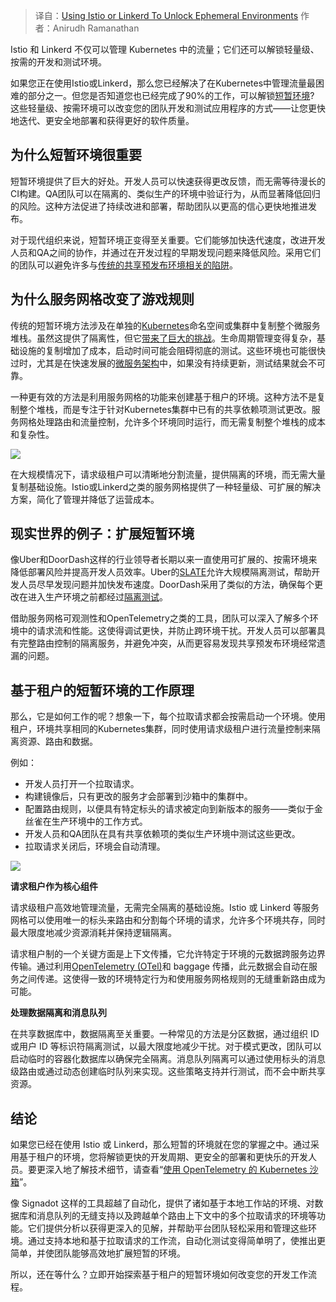 
<!--
title: 使用Istio或Linkerd解锁短暂环境
cover: https://cdn.thenewstack.io/media/2025/02/f2cf79a2-service-mesh-ephemeral-environment.jpg
-->

> 译自：[Using Istio or Linkerd To Unlock Ephemeral Environments](https://thenewstack.io/using-istio-or-linkerd-to-unlock-ephemeral-environments/)
> 作者：Anirudh Ramanathan

Istio 和 Linkerd 不仅可以管理 Kubernetes 中的流量；它们还可以解锁轻量级、按需的开发和测试环境。

如果您正在使用Istio或Linkerd，那么您已经解决了在Kubernetes中管理流量最困难的部分之一。但您是否知道您也已经完成了90%的工作，可以解锁[短暂环境](https://thenewstack.io/smart-ephemeral-environments-share-more-copy-less)? 这些轻量级、按需环境可以改变您的团队开发和测试应用程序的方式——让您更快地迭代、更安全地部署和获得更好的软件质量。

## 为什么短暂环境很重要

短暂环境提供了巨大的好处。开发人员可以快速获得更改反馈，而无需等待漫长的CI构建。QA团队可以在隔离的、类似生产的环境中验证行为，从而显著降低回归的风险。这种方法促进了持续改进和部署，帮助团队以更高的信心更快地推进发布。

对于现代组织来说，短暂环境正变得至关重要。它们能够加快迭代速度，改进开发人员和QA之间的协作，并通过在开发过程的早期发现问题来降低风险。采用它们的团队可以避免许多与[传统的共享预发布环境相关的陷阱](https://thenewstack.io/why-staging-doesnt-scale-for-microservice-testing/)。

## 为什么服务网格改变了游戏规则

传统的短暂环境方法涉及在单独的[Kubernetes](https://roadmap.sh/kubernetes)命名空间或集群中复制整个微服务堆栈。虽然这提供了隔离性，但它[带来了巨大的挑战](https://thenewstack.io/why-duplicating-environments-for-microservices-backfires/)。生命周期管理变得复杂，基础设施的复制增加了成本，启动时间可能会阻碍彻底的测试。这些环境也可能很快过时，尤其是在快速发展的[微服务架构](https://thenewstack.io/microservices-testing-cycles-are-too-slow)中，如果没有持续更新，测试结果就会不可靠。

一种更有效的方法是利用服务网格的功能来创建基于租户的环境。这种方法不是复制整个堆栈，而是专注于针对Kubernetes集群中已有的共享依赖项测试更改。服务网格处理路由和流量控制，允许多个环境同时运行，而无需复制整个堆栈的成本和复杂性。

![](https://cdn.thenewstack.io/media/2025/02/c1bb81d6-service-mesh-tenancy-based-environments-1024x419.png)

在大规模情况下，请求级租户可以清晰地分割流量，提供隔离的环境，而无需大量复制基础设施。Istio或Linkerd之类的服务网格提供了一种轻量级、可扩展的解决方案，简化了管理并降低了运营成本。

## 现实世界的例子：扩展短暂环境

像Uber和DoorDash这样的行业领导者长期以来一直使用可扩展的、按需环境来降低部署风险并提高开发人员效率。Uber的[SLATE](https://www.notion.so/Istio-or-Linkerd-Unlock-Ephemeral-Environments-Easily-19708fc654be80a4887ce5d5daa5cf8f?pvs=21)允许大规模隔离测试，帮助开发人员尽早发现问题并加快发布速度。DoorDash采用了类似的方法，确保每个更改在进入生产环境之前都经过[隔离测试](https://careersatdoordash.com/blog/moving-e2e-testing-into-production-with-multi-tenancy-for-increased-speed-and-reliability/)。

借助服务网格可观测性和OpenTelemetry之类的工具，团队可以深入了解多个环境中的请求流和性能。这使得调试更快，并防止跨环境干扰。开发人员可以部署具有完整路由控制的隔离服务，并避免冲突，从而更容易发现共享预发布环境经常遗漏的问题。

## 基于租户的短暂环境的工作原理

那么，它是如何工作的呢？想象一下，每个拉取请求都会按需启动一个环境。使用租户，环境共享相同的Kubernetes集群，同时使用请求级租户进行流量控制来隔离资源、路由和数据。

例如：

- 开发人员打开一个拉取请求。
- 构建镜像后，只有更改的服务才会部署到沙箱中的集群中。
- 配置路由规则，以便具有特定标头的请求被定向到新版本的服务——类似于金丝雀在生产环境中的工作方式。
- 开发人员和QA团队在具有共享依赖项的类似生产环境中测试这些更改。
- 拉取请求关闭后，环境会自动清理。

![](https://cdn.thenewstack.io/media/2025/02/3320f2e0-ephemeral-environment-process.png)

**请求租户作为核心组件**

请求级租户高效地管理流量，无需完全隔离的基础设施。Istio 或 Linkerd 等服务网格可以使用唯一的标头来路由和分割每个环境的请求，允许多个环境共存，同时最大限度地减少资源消耗并保持逻辑隔离。

请求租户制的一个关键方面是上下文传播，它允许特定于环境的元数据跨服务边界传输。通过利用[OpenTelemetry (OTel)](https://thenewstack.io/what-is-opentelemetry-the-ultimate-guide/)和 baggage 传播，此元数据会自动在服务之间传递。这使得一致的环境特定行为和使用服务网格规则的无缝重新路由成为可能。

**处理数据隔离和消息队列**

在共享数据库中，数据隔离至关重要。一种常见的方法是分区数据，通过组织 ID 或用户 ID 等标识符隔离测试，以最大限度地减少干扰。对于模式更改，团队可以启动临时的容器化数据库以确保完全隔离。消息队列隔离可以通过使用标头的消息级路由或通过动态创建临时队列来实现。这些策略支持并行测试，而不会中断共享资源。

## 结论

如果您已经在使用 Istio 或 Linkerd，那么短暂的环境就在您的掌握之中。通过采用基于租户的环境，您将解锁更快的开发周期、更安全的部署和更快乐的开发人员。要更深入地了解技术细节，请查看“[使用 OpenTelemetry 的 Kubernetes 沙箱](https://www.signadot.com/blog/sandboxes-in-kubernetes-using-opentelemetry)”。

像 Signadot 这样的工具超越了自动化，提供了诸如基于本地工作站的环境、对数据库和消息队列的无缝支持以及跨越单个路由上下文中的多个拉取请求的环境等功能。它们提供分析以获得更深入的见解，并帮助平台团队轻松采用和管理这些环境。通过支持本地和基于拉取请求的工作流，自动化测试变得简单明了，使推出更简单，并使团队能够高效地扩展短暂的环境。

所以，还在等什么？立即开始探索基于租户的短暂环境如何改变您的开发工作流程。
